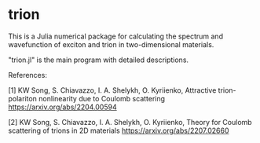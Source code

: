 # trion
This is a Julia numerical package for calculating the spectrum and wavefunction of exciton and trion in two-dimensional materials.

"trion.jl" is the main program with detailed descriptions.

References:

[1] KW Song, S. Chiavazzo, I. A. Shelykh, O. Kyriienko, Attractive trion-polariton nonlinearity due to Coulomb scattering
    https://arxiv.org/abs/2204.00594
    
[2] KW Song, S. Chiavazzo, I. A. Shelykh, O. Kyriienko, Theory for Coulomb scattering of trions in 2D materials 
    https://arxiv.org/abs/2207.02660

